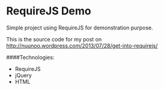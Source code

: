 RequireJS Demo
==============

Simple project using RequireJS for demonstration purpose.

This is the source code for my post on 
http://nuunoo.wordpress.com/2013/07/28/get-into-requirejs/

####Technologies:
* RequireJS
* jQuery
* HTML
